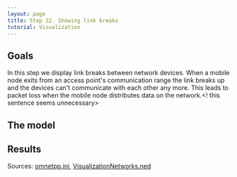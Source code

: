 ```yaml
---
layout: page
title: Step 22. Showing link breaks
tutorial: Visualization
---
```


## Goals

In this step we display link breaks between network devices. When a mobile node 
exits from an access point's communication range the link breaks up and the devices 
can't communicate with each other any more. This leads to packet loss when the mobile 
node distributes data on the network.<! this sentence seems unnecessary>

<!--
Ebben a lépésben a link break-eket mutatjuk meg. 
Ha egy mozgó node kimegy egy access point communication range-éből, akkor a kapcsolat 
megszakad az eszközök között és nem lesznek képesek a kommunikációra egymással. Ennek 
csomagvesztés lehet a következménye, ha a mozgó eszköz adatokat forgalmaz a hálózaton.
-->

## The model

## Results

Sources: [omnetpp.ini](../omnetpp.ini), [VisualizationNetworks.ned](../VisualizationNetworks.ned)
